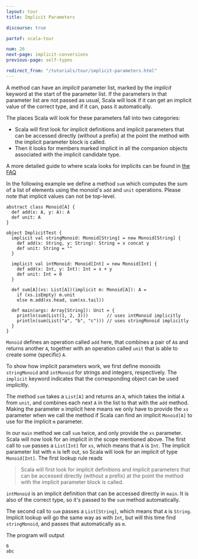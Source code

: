 ```yaml
---
layout: tour
title: Implicit Parameters

discourse: true

partof: scala-tour

num: 26
next-page: implicit-conversions
previous-page: self-types

redirect_from: "/tutorials/tour/implicit-parameters.html"
---
```


A method can have an _implicit_ parameter list, marked by the _implicit_ keyword at the start of the parameter list. If the parameters in that parameter list are not passed as usual, Scala will look if it can get an implicit value of the correct type, and if it can, pass it automatically.

The places Scala will look for these parameters fall into two categories:

* Scala will first look for implicit definitions and implicit parameters that can be accessed directly (without a prefix) at the point the method with the implicit parameter block is called.
* Then it looks for members marked implicit in all the companion objects associated with the implicit candidate type.

A more detailed guide to where scala looks for implicits can be found in [the FAQ](//docs.scala-lang.org/tutorials/FAQ/finding-implicits.html)

In the following example we define a method `sum` which computes the sum of a list of elements using the monoid's `add` and `unit` operations. Please note that implicit values can not be top-level.

```tut
abstract class Monoid[A] {
  def add(x: A, y: A): A
  def unit: A
}

object ImplicitTest {
  implicit val stringMonoid: Monoid[String] = new Monoid[String] {
    def add(x: String, y: String): String = x concat y
    def unit: String = ""
  }
  
  implicit val intMonoid: Monoid[Int] = new Monoid[Int] {
    def add(x: Int, y: Int): Int = x + y
    def unit: Int = 0
  }
  
  def sum[A](xs: List[A])(implicit m: Monoid[A]): A =
    if (xs.isEmpty) m.unit
    else m.add(xs.head, sum(xs.tail))
    
  def main(args: Array[String]): Unit = {
    println(sum(List(1, 2, 3)))       // uses intMonoid implicitly
    println(sum(List("a", "b", "c"))) // uses stringMonoid implicitly
  }
}
```

`Monoid` defines an operation called `add` here, that combines a pair of `A`s and returns another `A`, together with an operation called `unit` that is able to create some (specific) `A`.

To show how implicit parameters work, we first define monoids `stringMonoid` and `intMonoid` for strings and integers, respectively. The `implicit` keyword indicates that the corresponding object can be used implicitly.

The method `sum` takes a `List[A]` and returns an `A`, which takes the initial `A` from `unit`, and combines each next `A` in the list to that with the `add` method. Making the parameter `m` implicit here means we only have to provide the `xs` parameter when we call the method if Scala can find an implicit `Monoid[A]` to use for the implicit `m` parameter.

In our `main` method we call `sum` twice, and only provide the `xs` parameter. Scala will now look for an implicit in the scope mentioned above. The first call to `sum` passes a `List[Int]` for `xs`, which means that `A` is `Int`. The implicit parameter list with `m` is left out, so Scala will look for an implicit of type `Monoid[Int]`. The first lookup rule reads

> Scala will first look for implicit definitions and implicit parameters that can be accessed directly (without a prefix) at the point the method with the implicit parameter block is called.

`intMonoid` is an implicit definition that can be accessed directly in `main`. It is also of the correct type, so it's passed to the `sum` method automatically.

The second call to `sum` passes a `List[String]`, which means that `A` is `String`. Implicit lookup will go the same way as with `Int`, but will this time find `stringMonoid`, and passes that automatically as `m`.

The program will output
```
6
abc
```

